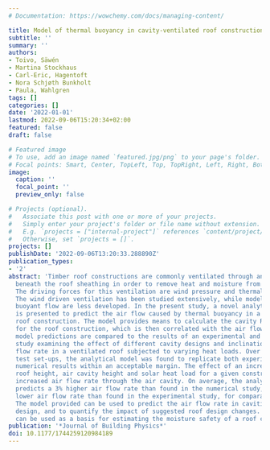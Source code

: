 ```yaml
---
# Documentation: https://wowchemy.com/docs/managing-content/

title: Model of thermal buoyancy in cavity-ventilated roof constructions
subtitle: ''
summary: ''
authors:
- Toivo, Säwén
- Martina Stockhaus
- Carl-Eric, Hagentoft
- Nora Schjøth Bunkholt
- Paula, Wahlgren
tags: []
categories: []
date: '2022-01-01'
lastmod: 2022-09-06T15:20:34+02:00
featured: false
draft: false

# Featured image
# To use, add an image named `featured.jpg/png` to your page's folder.
# Focal points: Smart, Center, TopLeft, Top, TopRight, Left, Right, BottomLeft, Bottom, BottomRight.
image:
  caption: ''
  focal_point: ''
  preview_only: false

# Projects (optional).
#   Associate this post with one or more of your projects.
#   Simply enter your project's folder or file name without extension.
#   E.g. `projects = ["internal-project"]` references `content/project/deep-learning/index.md`.
#   Otherwise, set `projects = []`.
projects: []
publishDate: '2022-09-06T13:20:33.288890Z'
publication_types:
- '2'
abstract: 'Timber roof constructions are commonly ventilated through an air cavity
  beneath the roof sheathing in order to remove heat and moisture from the construction.
  The driving forces for this ventilation are wind pressure and thermal buoyancy.
  The wind driven ventilation has been studied extensively, while models for predicting
  buoyant flow are less developed. In the present study, a novel analytical model
  is presented to predict the air flow caused by thermal buoyancy in a ventilated
  roof construction. The model provides means to calculate the cavity Rayleigh number
  for the roof construction, which is then correlated with the air flow rate. The
  model predictions are compared to the results of an experimental and a numerical
  study examining the effect of different cavity designs and inclinations on the air
  flow rate in a ventilated roof subjected to varying heat loads. Over 80 different
  test set-ups, the analytical model was found to replicate both experimental and
  numerical results within an acceptable margin. The effect of an increased total
  roof height, air cavity height and solar heat load for a given construction is an
  increased air flow rate through the air cavity. On average, the analytical model
  predicts a 3% higher air flow rate than found in the numerical study, and a 20%
  lower air flow rate than found in the experimental study, for comparable test set-ups.
  The model provided can be used to predict the air flow rate in cavities of varying
  design, and to quantify the impact of suggested roof design changes. The result
  can be used as a basis for estimating the moisture safety of a roof construction.  '
publication: '*Journal of Building Physics*'
doi: 10.1177/1744259120984189
---
```

